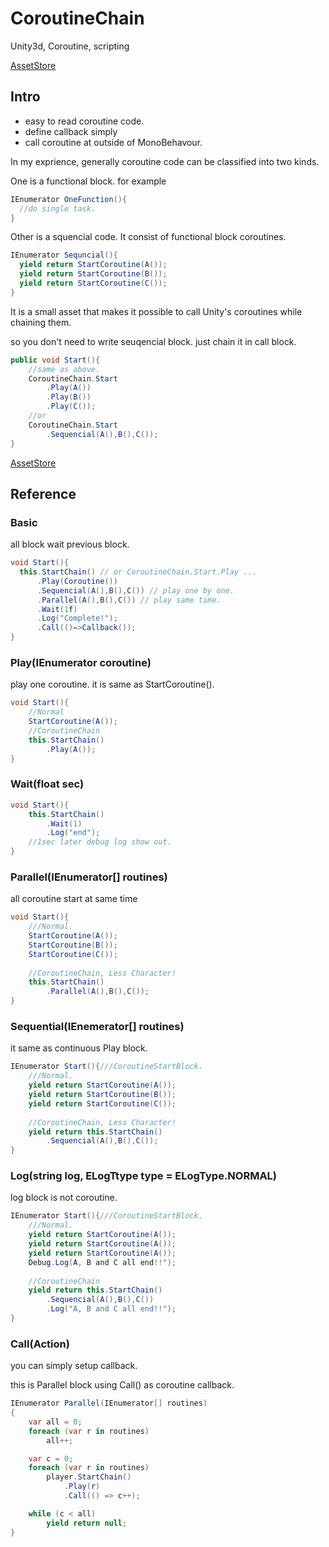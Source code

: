 # CoroutineChain
Unity3d, Coroutine, scripting

[AssetStore](https://assetstore.unity.com/packages/tools/input-management/coroutinechain-109785)

## Intro

- easy to read coroutine code.
- define callback simply
- call coroutine at outside of MonoBehavour.


In my exprience, generally coroutine code can be classified into two kinds.

One is a functional block. for example 

```csharp
IEnumerator OneFunction(){
  //do single task.
}
```

Other is a squencial code. It consist of functional block coroutines.
```csharp
IEnumerator Sequncial(){
  yield return StartCoroutine(A());
  yield return StartCoroutine(B());
  yield return StartCoroutine(C());
}
```

It is a small asset that makes it possible to call Unity's coroutines while chaining them.

so you don't need to write seuqencial block. just chain it in call block.

```csharp
public void Start(){
    //same as above.
    CoroutineChain.Start
        .Play(A())
        .Play(B())
        .Play(C());
    //or
    CoroutineChain.Start
        .Sequencial(A(),B(),C());
}
```

[AssetStore](https://www.assetstore.unity3d.com/kr/#!/content/109785)

## Reference

### Basic
all block wait previous block. 
```csharp
void Start(){
  this.StartChain() // or CoroutineChain.Start.Play ...
      .Play(Coroutine())
      .Sequencial(A(),B(),C()) // play one by one.
      .Parallel(A(),B(),C()) // play same time.
      .Wait(1f)
      .Log("Complete!");
      .Call(()=>Callback());
}
```

### Play(IEnumerator coroutine)
play one coroutine. it is same as StartCoroutine().
```csharp
void Start(){
    //Normal
    StartCoroutine(A());
    //CoroutineChain
    this.StartChain()
        .Play(A());
}
```

### Wait(float sec)
```csharp
void Start(){
    this.StartChain()
        .Wait(1)
        .Log("end");
    //1sec later debug log show out.
}
```

### Parallel(IEnumerator[] routines)
all coroutine start at same time
```csharp
void Start(){
    ///Normal.
    StartCoroutine(A());
    StartCoroutine(B());
    StartCoroutine(C());    
    
    //CoroutineChain, Less Character!
    this.StartChain()
        .Parallel(A(),B(),C());
}
```


### Sequential(IEnemerator[] routines)
it same as continuous Play block. 
```csharp
IEnumerator Start(){///CoroutineStartBlock.
    ///Normal.
    yield return StartCoroutine(A());
    yield return StartCoroutine(B());
    yield return StartCoroutine(C());    
    
    //CoroutineChain, Less Character!
    yield return this.StartChain()
        .Sequencial(A(),B(),C());
}
```
### Log(string log, ELogTtype type = ELogType.NORMAL)
log block is not coroutine. 
```csharp
IEnumerator Start(){///CoroutineStartBlock.
    ///Normal.
    yield return StartCoroutine(A());
    yield return StartCoroutine(A());
    yield return StartCoroutine(A());
    Debug.Log(A, B and C all end!!");
    
    //CoroutineChain
    yield return this.StartChain()
        .Sequencial(A(),B(),C())
        .Log("A, B and C all end!!");
}
```

### Call(Action)
you can simply setup callback.

this is Parallel block using Call() as coroutine callback.
```csharp
IEnumerator Parallel(IEnumerator[] routines)
{
    var all = 0;
    foreach (var r in routines)
        all++;

    var c = 0;
    foreach (var r in routines)
        player.StartChain()
            .Play(r)
            .Call(() => c++);

    while (c < all)
        yield return null;
}
```

